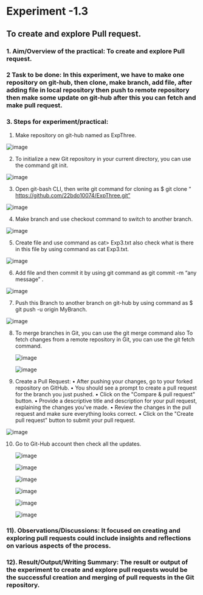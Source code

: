 # Experiment -1.3

## To create and explore Pull request.

	
### 1. Aim/Overview of the practical: To create and explore Pull request.
### 2 Task to be done: In this experiment, we have to make one repository on git-hub, then clone, make branch, add file, after adding file in local repository then push to remote repository then make some update on git-hub after this you can fetch and make pull request. 
### 3. Steps for experiment/practical:
          
1)	Make repository on git-hub named as ExpThree.

   ![image](https://github.com/22bdo10074/Semester_4-Practicals/assets/142095565/55a5f3fa-e8d1-43a7-8655-71ebdd9df1b6)

2)	To initialize a new Git repository in your current directory, you can use the command git init.

   ![image](https://github.com/22bdo10074/Semester_4-Practicals/assets/142095565/544d47e3-d960-4891-be5b-e7f53bcdc40b)
   
3)	Open git-bash CLI, then write git command for cloning as $ git clone “ https://github.com/22bdo10074/ExpThree.git”

   ![image](https://github.com/22bdo10074/Semester_4-Practicals/assets/142095565/22acaa1b-270a-4737-a370-14a36a2f01eb)

4)	Make branch and use checkout command to switch to another branch.

   ![image](https://github.com/22bdo10074/Semester_4-Practicals/assets/142095565/8ae770e7-1f21-45e1-be7c-5fd09f8cbef7)

5)	Create file and use command as cat> Exp3.txt also check what is there in this file by using command as cat Exp3.txt.

   ![image](https://github.com/22bdo10074/Semester_4-Practicals/assets/142095565/923c92e3-561b-46f9-a34c-66c4170ab823)


6)  Add file and then commit it by using git command as git commit -m “any message” .

   ![image](https://github.com/22bdo10074/Semester_4-Practicals/assets/142095565/55670dce-18e6-4ce8-ae57-4490b8bf487e)
   
7)	Push this Branch  to another branch on git-hub by using command as $ git push -u origin MyBranch.

   ![image](https://github.com/22bdo10074/Semester_4-Practicals/assets/142095565/39b3556d-2226-43fe-b49b-99786ce41f0f)

8) To merge branches in Git, you can use the git merge command also To fetch changes from a remote repository in Git, you can use the git fetch command.

   ![image](https://github.com/22bdo10074/Semester_4-Practicals/assets/142095565/f13a33c9-e842-485c-a5e4-f502702a9b53)

   ![image](https://github.com/22bdo10074/Semester_4-Practicals/assets/142095565/f0df7fb1-17ce-45df-ae92-b953c5c3bed0)


9)	Create a Pull Request:
•	After pushing your changes, go to your forked repository on GitHub.
•	You should see a prompt to create a pull request for the branch you just pushed.
•	Click on the "Compare & pull request" button.
•	Provide a descriptive title and description for your pull request, explaining the changes you've made.
•	Review the changes in the pull request and make sure everything looks correct.
•	Click on the "Create pull request" button to submit your pull request.

 ![image](https://github.com/22bdo10074/Semester_4-Practicals/assets/142095565/0adfdb8b-21ec-404f-8c63-e4e5a302662b)

10)	Go  to Git-Hub account then check all the updates.

    ![image](https://github.com/22bdo10074/Semester_4-Practicals/assets/142095565/cc3d5ad2-2e12-4f9a-9933-dd1d4a364ecf)

    ![image](https://github.com/22bdo10074/Semester_4-Practicals/assets/142095565/e8ea0a1d-6103-44d8-b50a-5d4cf9f7e5f2)

    ![image](https://github.com/22bdo10074/Semester_4-Practicals/assets/142095565/511ea998-2ac5-4a0e-b958-7e083bea6b36)

    ![image](https://github.com/22bdo10074/Semester_4-Practicals/assets/142095565/08d3ee4b-6716-470c-bdd2-c618da563bd7)

    ![image](https://github.com/22bdo10074/Semester_4-Practicals/assets/142095565/2e7f2f87-6931-47be-9b5d-8501598628c1)

    ![image](https://github.com/22bdo10074/Semester_4-Practicals/assets/142095565/5839079a-d13f-40c5-b795-0eb6407dcc89)


### 11). Observations/Discussions: It focused on creating and exploring pull requests could include insights and reflections on various aspects of the process. 

### 12). Result/Output/Writing Summary: The result or output of the experiment to create and explore pull requests would be the successful creation and merging of pull requests in the Git repository.

